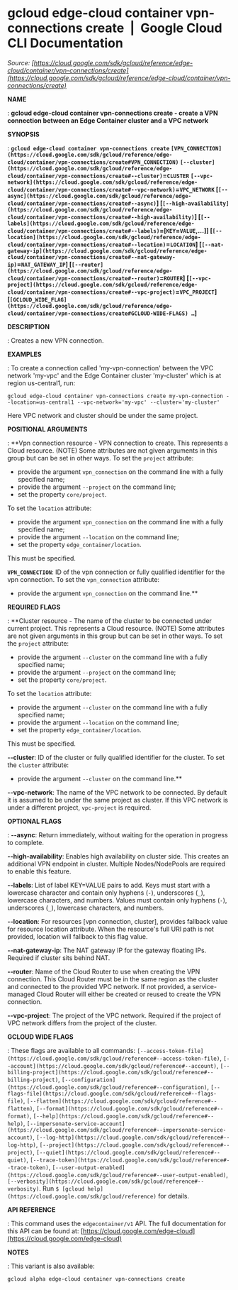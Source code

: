 # gcloud edge-cloud container vpn-connections create  |  Google Cloud CLI Documentation

*Source: [https://cloud.google.com/sdk/gcloud/reference/edge-cloud/container/vpn-connections/create](https://cloud.google.com/sdk/gcloud/reference/edge-cloud/container/vpn-connections/create)*

**NAME**

: **gcloud edge-cloud container vpn-connections create - create a VPN connection between an Edge Container cluster and a VPC network**

**SYNOPSIS**

: **`gcloud edge-cloud container vpn-connections create` `[VPN_CONNECTION](https://cloud.google.com/sdk/gcloud/reference/edge-cloud/container/vpn-connections/create#VPN_CONNECTION)` `[--cluster](https://cloud.google.com/sdk/gcloud/reference/edge-cloud/container/vpn-connections/create#--cluster)`=`CLUSTER` `[--vpc-network](https://cloud.google.com/sdk/gcloud/reference/edge-cloud/container/vpn-connections/create#--vpc-network)`=`VPC_NETWORK` [`[--async](https://cloud.google.com/sdk/gcloud/reference/edge-cloud/container/vpn-connections/create#--async)`] [`[--high-availability](https://cloud.google.com/sdk/gcloud/reference/edge-cloud/container/vpn-connections/create#--high-availability)`] [`[--labels](https://cloud.google.com/sdk/gcloud/reference/edge-cloud/container/vpn-connections/create#--labels)`=[`KEY`=`VALUE`,…]] [`[--location](https://cloud.google.com/sdk/gcloud/reference/edge-cloud/container/vpn-connections/create#--location)`=`LOCATION`] [`[--nat-gateway-ip](https://cloud.google.com/sdk/gcloud/reference/edge-cloud/container/vpn-connections/create#--nat-gateway-ip)`=`NAT_GATEWAY_IP`] [`[--router](https://cloud.google.com/sdk/gcloud/reference/edge-cloud/container/vpn-connections/create#--router)`=`ROUTER`] [`[--vpc-project](https://cloud.google.com/sdk/gcloud/reference/edge-cloud/container/vpn-connections/create#--vpc-project)`=`VPC_PROJECT`] [`[GCLOUD_WIDE_FLAG](https://cloud.google.com/sdk/gcloud/reference/edge-cloud/container/vpn-connections/create#GCLOUD-WIDE-FLAGS) …`]**

**DESCRIPTION**

: Creates a new VPN connection.

**EXAMPLES**

: To create a connection called 'my-vpn-connection' between the VPC network
'my-vpc' and the Edge Container cluster 'my-cluster' which is at region
us-central1, run:

```
gcloud edge-cloud container vpn-connections create my-vpn-connection --location=us-central1 --vpc-network='my-vpc' --cluster='my-cluster'
```

Here VPC network and cluster should be under the same project.

**POSITIONAL ARGUMENTS**

: **Vpn connection resource - VPN connection to create. This represents a Cloud
resource. (NOTE) Some attributes are not given arguments in this group but can
be set in other ways.
To set the `project` attribute:

- provide the argument `vpn_connection` on the command line with a
fully specified name;
- provide the argument `--project` on the command line;
- set the property `core/project`.

To set the `location` attribute:

- provide the argument `vpn_connection` on the command line with a
fully specified name;
- provide the argument `--location` on the command line;
- set the property `edge_container/location`.

This must be specified.

**`VPN_CONNECTION`**:
ID of the vpn connection or fully qualified identifier for the vpn connection.
To set the `vpn_connection` attribute:

- provide the argument `vpn_connection` on the command line.**

**REQUIRED FLAGS**

: **Cluster resource - The name of the cluster to be connected under current
project. This represents a Cloud resource. (NOTE) Some attributes are not given
arguments in this group but can be set in other ways.
To set the `project` attribute:

- provide the argument `--cluster` on the command line with a fully
specified name;
- provide the argument `--project` on the command line;
- set the property `core/project`.

To set the `location` attribute:

- provide the argument `--cluster` on the command line with a fully
specified name;
- provide the argument `--location` on the command line;
- set the property `edge_container/location`.

This must be specified.

**--cluster**:
ID of the cluster or fully qualified identifier for the cluster.
To set the `cluster` attribute:

- provide the argument `--cluster` on the command line.**

**--vpc-network**:
The name of the VPC network to be connected. By default it is assumed to be
under the same project as cluster. If this VPC network is under a different
project, `vpc-project` is required.

**OPTIONAL FLAGS**

: **--async**:
Return immediately, without waiting for the operation in progress to complete.

**--high-availability**:
Enables high availability on cluster side. This creates an additional VPN
endpoint in cluster. Multiple Nodes/NodePools are required to enable this
feature.

**--labels**:
List of label KEY=VALUE pairs to add.
Keys must start with a lowercase character and contain only hyphens
(`-`), underscores (`_`), lowercase characters, and
numbers. Values must contain only hyphens (`-`), underscores
(`_`), lowercase characters, and numbers.

**--location**:
For resources [vpn connection, cluster], provides fallback value for resource
location attribute. When the resource's full URI path is not provided, location
will fallback to this flag value.

**--nat-gateway-ip**:
The NAT gateway IP for the gateway floating IPs. Required if cluster sits behind
NAT.

**--router**:
Name of the Cloud Router to use when creating the VPN connection. This Cloud
Router must be in the same region as the cluster and connected to the provided
VPC network. If not provided, a service-managed Cloud Router will either be
created or reused to create the VPN connection.

**--vpc-project**:
The project of the VPC network. Required if the project of VPC network differs
from the project of the cluster.

**GCLOUD WIDE FLAGS**

: These flags are available to all commands: `[--access-token-file](https://cloud.google.com/sdk/gcloud/reference#--access-token-file)`,
`[--account](https://cloud.google.com/sdk/gcloud/reference#--account)`, `[--billing-project](https://cloud.google.com/sdk/gcloud/reference#--billing-project)`,
`[--configuration](https://cloud.google.com/sdk/gcloud/reference#--configuration)`,
`[--flags-file](https://cloud.google.com/sdk/gcloud/reference#--flags-file)`,
`[--flatten](https://cloud.google.com/sdk/gcloud/reference#--flatten)`, `[--format](https://cloud.google.com/sdk/gcloud/reference#--format)`, `[--help](https://cloud.google.com/sdk/gcloud/reference#--help)`, `[--impersonate-service-account](https://cloud.google.com/sdk/gcloud/reference#--impersonate-service-account)`,
`[--log-http](https://cloud.google.com/sdk/gcloud/reference#--log-http)`,
`[--project](https://cloud.google.com/sdk/gcloud/reference#--project)`, `[--quiet](https://cloud.google.com/sdk/gcloud/reference#--quiet)`, `[--trace-token](https://cloud.google.com/sdk/gcloud/reference#--trace-token)`, `[--user-output-enabled](https://cloud.google.com/sdk/gcloud/reference#--user-output-enabled)`,
`[--verbosity](https://cloud.google.com/sdk/gcloud/reference#--verbosity)`.
Run `$ [gcloud help](https://cloud.google.com/sdk/gcloud/reference)` for details.

**API REFERENCE**

: This command uses the `edgecontainer/v1` API. The full documentation
for this API can be found at: [https://cloud.google.com/edge-cloud](https://cloud.google.com/edge-cloud)

**NOTES**

: This variant is also available:

```
gcloud alpha edge-cloud container vpn-connections create
```